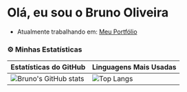 # Olá, eu sou o Bruno Oliveira

-  Atualmente trabalhando em: [Meu Portfólio](https://github.com/Dev-BrunoOliveira/PORTFOLIO)

### ⚙️ Minhas Estatísticas

| Estatísticas do GitHub | Linguagens Mais Usadas |
|-------------------------|------------------------|
| ![Bruno's GitHub stats](https://github-readme-stats.vercel.app/api?username=Dev-BrunoOliveira&show_icons=true&theme=radical) | ![Top Langs](https://github-readme-stats.vercel.app/api/top-langs/?username=Dev-BrunoOliveira&layout=compact&theme=radical) |
